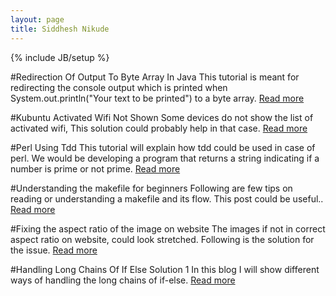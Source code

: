 ```yaml
---
layout: page
title: Siddhesh Nikude
---
```

{% include JB/setup %}

#Redirection Of Output To Byte Array In Java
This tutorial is meant for redirecting the console output which is printed when System.out.println("Your text to be printed") to a byte array.
[Read more](http://sidnik007.github.io/lessons/2015/07/29/redirection-of-output-to-byte-array-in-java/)

#Kubuntu Activated Wifi Not Shown
Some devices do not show the list of activated wifi, This solution could probably help in that case.
[Read more](http://sidnik007.github.io/lessons/2015/07/31/kubuntu-activated-wifi-not-shown/)

#Perl Using Tdd
This tutorial will explain how tdd could be used in case of perl. We would be developing a program that returns a string indicating if a number is prime or not prime.
[Read more](http://sidnik007.github.io/lessons/2015/08/06/perl-using-tdd/)

#Understanding the makefile for beginners
Following are few tips on reading or understanding a makefile and its flow. This post could be useful..
[Read more](http://sidnik007.github.io/lessons/2015/08/19/tips-for-reading-and-understanding-makefile/)

#Fixing the aspect ratio of the image on website
The images if not in correct aspect ratio on website, could look stretched. Following is the solution for the issue.
[Read more](http://sidnik007.github.io/lessons/2015/09/11/maintain-aspect-ratio-of-images-on-website/)

#Handling Long Chains Of If Else Solution 1
In this blog I will show different ways of handling the long chains of if-else.
[Read more](http://sidnik007.github.io/lessons/2015/12/11/handling-long-chains-of-if-else-solution-1/)
